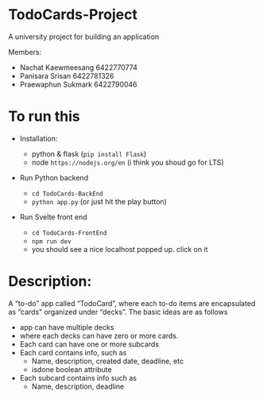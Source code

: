 # TodoCards-Project
A university project for building an application

Members:
- Nachat Kaewmeesang 6422770774
- Panisara Srisan 6422781326
- Praewaphun Sukmark 6422790046

# To run this
- Installation:
  - python & flask (`pip install Flask`)
  - node `https://nodejs.org/en` (i think you shoud go for LTS)
  
- Run Python backend
  - `cd TodoCards-BackEnd`
  - `python app.py` (or just hit the play button)
- Run Svelte front end
  - `cd TodoCards-FrontEnd`
  - `npm run dev`
  - you should see a nice localhost popped up. click on it


# Description:

A “to-do” app called “TodoCard”, where each to-do items are encapsulated as “cards” organized under “decks”. The basic ideas are as follows
- app can have multiple decks
- where each decks can have zero or more cards.
- Each card can have one or more subcards
- Each card contains info, such as
  - Name, description, created date, deadline, etc
  - isdone boolean attribute
- Each subcard contains info such as
  - Name, description,  deadline
